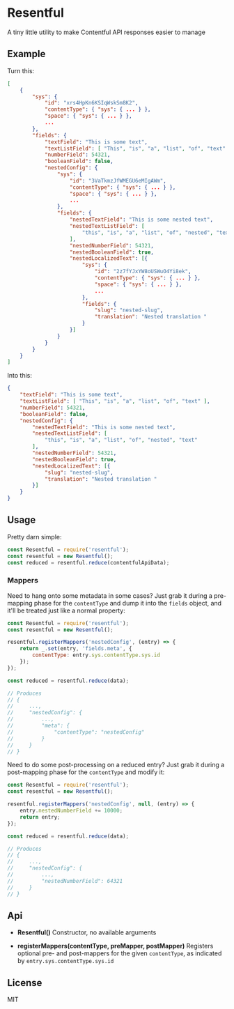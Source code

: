 # Resentful

  A tiny little utility to make Contentful API responses easier to manage

## Example

  Turn this:

```json
[
    {
        "sys": {
            "id": "xrs4HpKn6KSIqWskSm8K2",
            "contentType": { "sys": { ... } },
            "space": { "sys": { ... } },
            ...
        },
        "fields": {
            "textField": "This is some text",
            "textListField": [ "This", "is", "a", "list", "of", "text" ],
            "numberField": 54321,
            "booleanField": false,
            "nestedConfig": {
                "sys": {
                    "id": "3VaTkmzJfWMEGU6eMIgAWm",
                    "contentType": { "sys": { ... } },
                    "space": { "sys": { ... } },
                    ...
                },
                "fields": {
                    "nestedTextField": "This is some nested text",
                    "nestedTextListField": [
                        "this", "is", "a", "list", "of", "nested", "text"
                    ],
                    "nestedNumberField": 54321,
                    "nestedBooleanField": true,
                    "nestedLocalizedText": [{
                        "sys": {
                            "id": "2z7fYJxYW8oUSWuO4Yi8ek",
                            "contentType": { "sys": { ... } },
                            "space": { "sys": { ... } },
                            ...
                        },
                        "fields": {
                            "slug": "nested-slug",
                            "translation": "Nested translation "
                        }
                    }]
                }
            }
        }
    }
]
```

Into this:

```json
{
    "textField": "This is some text",
    "textListField": [ "This", "is", "a", "list", "of", "text" ],
    "numberField": 54321,
    "booleanField": false,
    "nestedConfig": {
        "nestedTextField": "This is some nested text",
        "nestedTextListField": [
            "this", "is", "a", "list", "of", "nested", "text"
        ],
        "nestedNumberField": 54321,
        "nestedBooleanField": true,
        "nestedLocalizedText": [{
            "slug": "nested-slug",
            "translation": "Nested translation "
        }]
    }
}
```

## Usage

  Pretty darn simple:

```javascript
const Resentful = require('resentful');
const resentful = new Resentful();
const reduced = resentful.reduce(contentfulApiData);
```

### Mappers

  Need to hang onto some metadata in some cases?  Just grab it during a pre-mapping phase for the `contentType` and dump it into the `fields` object, and it'll be treated just like a normal property:

```javascript
const Resentful = require('resentful');
const resentful = new Resentful();

resentful.registerMappers('nestedConfig', (entry) => {
    return _.set(entry, 'fields.meta', {
        contentType: entry.sys.contentType.sys.id
    });
});

const reduced = resentful.reduce(data);

// Produces
// {
//     ...,
//     "nestedConfig": {
//         ...,
//         "meta": {
//             "contentType": "nestedConfig"
//         } 
//     }
// }
```

  Need to do some post-processing on a reduced entry?  Just grab it during a post-mapping phase for the `contentType` and modify it:

```javascript
const Resentful = require('resentful');
const resentful = new Resentful();

resentful.registerMappers('nestedConfig', null, (entry) => {
    entry.nestedNumberField += 10000;
    return entry;
});

const reduced = resentful.reduce(data);

// Produces
// {
//     ...,
//     "nestedConfig": {
//         ...,
//         "nestedNumberField": 64321
//     }
// }
```

## Api

* **Resentful()**
  Constructor, no available arguments

* **registerMappers(contentType, preMapper, postMapper)**
  Registers optional pre- and post-mappers for the given `contentType`, as indicated by `entry.sys.contentType.sys.id`

## License

  MIT
